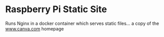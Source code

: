 # Raspberry Pi Static Site

Runs Nginx in a docker container which serves static files... a copy of the www.canva.com homepage